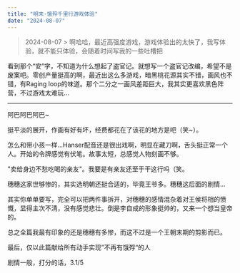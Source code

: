 ```yaml
---
title: "明末·饿殍千里行游戏体验"
date: "2024-08-07"
---
```


> 2024-08-07 > 啊哈哈，最近高强度游戏，游戏体验出的太快了，我写体验，就不能只体验，会随着时间写我的一些吐槽把

看到那个“安”字，不知道为什么想起了盗官记。就想写一个盗官记改编，希望不是废案吧。零创产量挺高的啊，最近出这么多游戏，暗黑桃花源其实不错，画风也不错，有Raging loop的味道。那个二分之一画风差距巨大，我其实更喜欢黑色阵营，不过游戏太难玩...

---

阿巴阿巴阿巴~

挺平淡的展开，作画有好有坏，经费都花在了该花的地方是吧（笑~）。

怎么和带小孩一样...Hanser配音还是很出戏啊，明显在藏刀啊，舌头挺正常一个人。开始的令牌感觉有伏笔。故事太短，总感觉人物刻画不够。

"卖给身边不愁吃喝的亲友"。我要是有亲友还至于干这行吗（笑。

穗穗这家世够惨的，其实选明朝还挺合适的，毕竟王爷多。穗穗这后面的剧情...

其实你单单要写，完全可以把两件事拆开，对穗穗的感情混杂着对王侯将相的愤慨，显得主次不清，没有感觉悲壮。倒是李自成的形象挺帅的，又来一个想当皇帝的。

总之全篇我最有印象的还是穗穗有多惨，而这不过是一个王朝末期的剪影而已。

最后，仅以此篇献给所有动手实现”不再有饿殍“的人

剧情一般，打分的话，3.1/5
